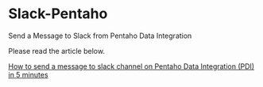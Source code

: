 # Slack-Pentaho
Send a Message to Slack from Pentaho Data Integration

Please read the article below.

[How to send a message to slack channel on Pentaho Data Integration (PDI) in 5 minutes](https://medium.com/@gembit.soultan/how-to-send-a-message-to-slack-channel-on-pentaho-data-integration-pdi-in-5-minutes-c34a88608950)
